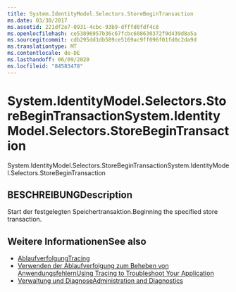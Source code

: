 ```yaml
---
title: System.IdentityModel.Selectors.StoreBeginTransaction
ms.date: 03/30/2017
ms.assetid: 221df2e7-0931-4cbc-93b9-dfffd0fdf4c8
ms.openlocfilehash: ce53896957b36c67fcbc608630372f9d439d8a5a
ms.sourcegitcommit: cdb295dd1db589ce5169ac9ff096f01fd0c2da9d
ms.translationtype: MT
ms.contentlocale: de-DE
ms.lasthandoff: 06/09/2020
ms.locfileid: "84583478"
---
```

# <a name="systemidentitymodelselectorsstorebegintransaction"></a><span data-ttu-id="532b2-102">System.IdentityModel.Selectors.StoreBeginTransaction</span><span class="sxs-lookup"><span data-stu-id="532b2-102">System.IdentityModel.Selectors.StoreBeginTransaction</span></span>
<span data-ttu-id="532b2-103">System.IdentityModel.Selectors.StoreBeginTransaction</span><span class="sxs-lookup"><span data-stu-id="532b2-103">System.IdentityModel.Selectors.StoreBeginTransaction</span></span>  
  
## <a name="description"></a><span data-ttu-id="532b2-104">BESCHREIBUNG</span><span class="sxs-lookup"><span data-stu-id="532b2-104">Description</span></span>  
 <span data-ttu-id="532b2-105">Start der festgelegten Speichertransaktion.</span><span class="sxs-lookup"><span data-stu-id="532b2-105">Beginning the specified store transaction.</span></span>  
  
## <a name="see-also"></a><span data-ttu-id="532b2-106">Weitere Informationen</span><span class="sxs-lookup"><span data-stu-id="532b2-106">See also</span></span>

- [<span data-ttu-id="532b2-107">Ablaufverfolgung</span><span class="sxs-lookup"><span data-stu-id="532b2-107">Tracing</span></span>](index.md)
- [<span data-ttu-id="532b2-108">Verwenden der Ablaufverfolgung zum Beheben von Anwendungsfehlern</span><span class="sxs-lookup"><span data-stu-id="532b2-108">Using Tracing to Troubleshoot Your Application</span></span>](using-tracing-to-troubleshoot-your-application.md)
- [<span data-ttu-id="532b2-109">Verwaltung und Diagnose</span><span class="sxs-lookup"><span data-stu-id="532b2-109">Administration and Diagnostics</span></span>](../index.md)
